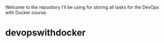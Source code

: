 Welcome to the repository I'll be using for storing all tasks for the DevOps with Docker course.
# devopswithdocker
